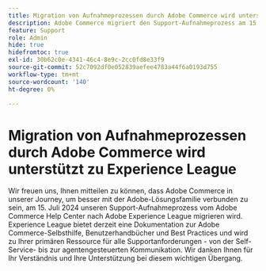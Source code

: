 ```yaml
---
title: Migration von Aufnahmeprozessen durch Adobe Commerce wird unterstützt zu Experience League
description: Adobe Commerce migriert den Support-Aufnahmeprozess am 15. Juli 2024 vom Adobe Commerce Help Center nach Adobe Experience League. Experience League wird zu Ihrer Hauptressource für alle Supportanforderungen von der Selbstbedienung bis zur agentengesteuerten Kommunikation.
feature: Support
role: Admin
hide: true
hidefromtoc: true
exl-id: 30b62c0e-4341-46c4-8e9c-2cc0fd8e33f9
source-git-commit: 52c7092df0e052839aefee4783a44f6a0193d755
workflow-type: tm+mt
source-wordcount: '140'
ht-degree: 0%

---
```


# Migration von Aufnahmeprozessen durch Adobe Commerce wird unterstützt zu Experience League

Wir freuen uns, Ihnen mitteilen zu können, dass Adobe Commerce in unserer Journey, um besser mit der Adobe-Lösungsfamilie verbunden zu sein, am 15. Juli 2024 unseren Support-Aufnahmeprozess vom Adobe Commerce Help Center nach Adobe Experience League migrieren wird. Experience League bietet derzeit eine Dokumentation zur Adobe Commerce-Selbsthilfe, Benutzerhandbücher und Best Practices und wird zu Ihrer primären Ressource für alle Supportanforderungen - von der Self-Service- bis zur agentengesteuerten Kommunikation. Wir danken Ihnen für Ihr Verständnis und Ihre Unterstützung bei diesem wichtigen Übergang.
